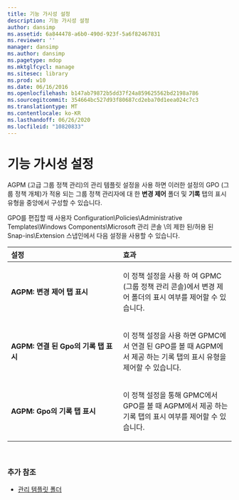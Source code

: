 ```yaml
---
title: 기능 가시성 설정
description: 기능 가시성 설정
author: dansimp
ms.assetid: 6a844478-a6b0-490d-923f-5a6f82467831
ms.reviewer: ''
manager: dansimp
ms.author: dansimp
ms.pagetype: mdop
ms.mktglfcycl: manage
ms.sitesec: library
ms.prod: w10
ms.date: 06/16/2016
ms.openlocfilehash: b147ab79872b5dd37f24a859625562bd2198a786
ms.sourcegitcommit: 354664bc527d93f80687cd2eba70d1eea024c7c3
ms.translationtype: MT
ms.contentlocale: ko-KR
ms.lasthandoff: 06/26/2020
ms.locfileid: "10820833"
---
```

# 기능 가시성 설정


AGPM (고급 그룹 정책 관리)의 관리 템플릿 설정을 사용 하면 이러한 설정의 GPO (그룹 정책 개체)가 적용 되는 그룹 정책 관리자에 대 한 **변경 제어** 폴더 및 **기록** 탭의 표시 유형을 중앙에서 구성할 수 있습니다.

GPO를 편집할 때 사용자 Configuration\\Policies\\Administrative Templates\\Windows Components\\Microsoft 관리 콘솔 \의 제한 된/허용 된 Snap-ins\\Extension 스냅인에서 다음 설정을 사용할 수 있습니다.

<table>
<colgroup>
<col width="50%" />
<col width="50%" />
</colgroup>
<thead>
<tr class="header">
<th align="left">설정</th>
<th align="left">효과</th>
</tr>
</thead>
<tbody>
<tr class="odd">
<td align="left"><p><strong>AGPM: 변경 제어 탭 표시</strong></p></td>
<td align="left"><p>이 정책 설정을 사용 하 여 <strong> </strong> GPMC (그룹 정책 관리 콘솔)에서 변경 제어 폴더의 표시 여부를 제어할 수 있습니다.</p></td>
</tr>
<tr class="even">
<td align="left"><p><strong>AGPM: 연결 된 Gpo의 기록 탭 표시</strong></p></td>
<td align="left"><p>이 정책 설정을 사용 하면 <strong> </strong> GPMC에서 연결 된 GPO를 볼 때 AGPM에서 제공 하는 기록 탭의 표시 유형을 제어할 수 있습니다.</p></td>
</tr>
<tr class="odd">
<td align="left"><p><strong>AGPM: Gpo의 기록 탭 표시</strong></p></td>
<td align="left"><p>이 정책 설정을 통해 <strong> </strong> GPMC에서 GPO를 볼 때 AGPM에서 제공 하는 기록 탭의 표시 여부를 제어할 수 있습니다.</p></td>
</tr>
</tbody>
</table>

 

### 추가 참조

-   [관리 템플릿 폴더](administrative-templates-folder-agpm30ops.md)

 

 





